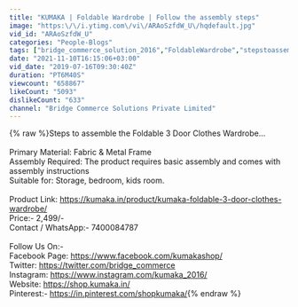 ```yaml
---
title: "KUMAKA | Foldable Wardrobe | Follow the assembly steps"
image: "https:\/\/i.ytimg.com\/vi\/ARAoSzfdW_U\/hqdefault.jpg"
vid_id: "ARAoSzfdW_U"
categories: "People-Blogs"
tags: ["bridge_commerce_solution_2016","FoldableWardrobe","stepstoassemblethefoldablewardrobe"]
date: "2021-11-10T16:15:06+03:00"
vid_date: "2019-07-16T09:30:40Z"
duration: "PT6M40S"
viewcount: "658867"
likeCount: "5093"
dislikeCount: "633"
channel: "Bridge Commerce Solutions Private Limited"
---
```

{% raw %}Steps to assemble the Foldable 3 Door Clothes Wardrobe...<br /><br />Primary Material: Fabric &amp; Metal Frame<br />Assembly Required: The product requires basic assembly and comes with assembly instructions<br />Suitable for: Storage, bedroom, kids room.<br /><br />Product Link: <a rel="nofollow" target="blank" href="https://kumaka.in/product/kumaka-foldable-3-door-clothes-wardrobe/">https://kumaka.in/product/kumaka-foldable-3-door-clothes-wardrobe/</a><br />Price:- 2,499/-<br />Contact / WhatsApp:- 7400084787<br /><br />Follow Us On:-<br />Facebook Page: <a rel="nofollow" target="blank" href="https://www.facebook.com/kumakashop/">https://www.facebook.com/kumakashop/</a><br />Twitter: <a rel="nofollow" target="blank" href="https://twitter.com/bridge_commerce">https://twitter.com/bridge_commerce</a><br />Instagram: <a rel="nofollow" target="blank" href="https://www.instagram.com/kumaka_2016/">https://www.instagram.com/kumaka_2016/</a><br />Website: <a rel="nofollow" target="blank" href="https://shop.kumaka.in/">https://shop.kumaka.in/</a><br />Pinterest:- <a rel="nofollow" target="blank" href="https://in.pinterest.com/shopkumaka/">https://in.pinterest.com/shopkumaka/</a>{% endraw %}
